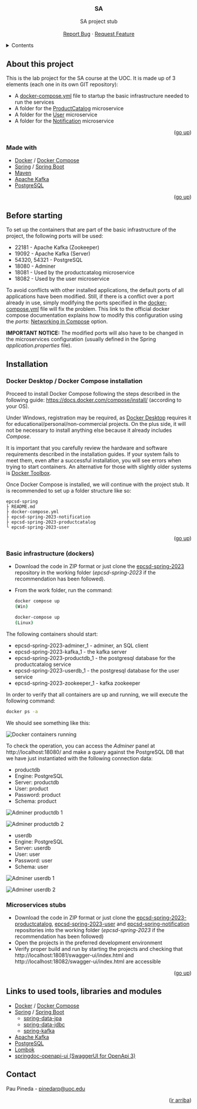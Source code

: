 <div id="top"></div>
<!--
*** Made using the Best-README-Template
*** https://github.com/othneildrew/Best-README-Template/blob/master/README.md
-->


<!-- PROJECT LOGO -->
<br />
<div align="center">
  <h3 align="center">SA</h3>

  <p align="center">
    SA project stub
    <br />
    <br />
    <a href="https://github.com/ppinedar/epcsd-spring-2023/issues">Report Bug</a>
    ·
    <a href="https://github.com/ppinedar/epcsd-spring-2023/issues">Request Feature</a>
  </p>
</div>



<!-- TABLE OF CONTENTS -->
<details>
  <summary>Contents</summary>
  <ol>
    <li>
      <a href="#about-this-project">About this project</a>
      <ul>
        <li><a href="#made-with">Made with</a></li>
      </ul>
    </li>
    <li>
      <a href="#before-starting">Before starting</a>
    </li>
    <li>
      <a href="#installation">Tnstallation</a>
      <ul>
        <li><a href="#docker-desktop--docker-compose-installation">Docker Desktop / Docker Compose installation</a></li>
        <li><a href="#basic-infrastructure-dockers">Basic infrastructure (dockers)</a></li>
        <li><a href="#microservices-stubs">Microservices stubs</a></li>
      </ul>
    </li>
    <li><a href="#links-to-tools-libraries-and-used-modules">Links to tools, libraries and used modules</a></li>
    <li><a href="#contact">Contact</a></li>
  </ol>
</details>

<!-- About this project -->
## About this project

This is the lab project for the SA course at the UOC. It is made up of 3 elements (each one in its own GIT repository):

* A <a href="https://github.com/ppinedar/epcsd-spring-2023/blob/main/docker-compose.yml">docker-compose.yml</a> file to startup the basic infrastructure needed to run the services
* A folder for the <a href="https://github.com/ppinedar/epcsd-spring-2023-productcatalog">ProductCatalog</a> microservice
* A folder for the <a href="https://github.com/ppinedar/epcsd-spring-2023-user">User</a> microservice
* A folder for the <a href="https://github.com/ppinedar/epcsd-spring-2023-notification">Notification</a> microservice

<p align="right">(<a href="#top">go up</a>)</p>


### Made with

* [Docker](https://www.docker.com/) / [Docker Compose](https://github.com/docker/compose)
* [Spring](https://spring.io/) / [Spring Boot](https://spring.io/projects/spring-boot)
* [Maven](https://maven.apache.org/)
* [Apache Kafka](https://kafka.apache.org/)
* [PostgreSQL](https://www.postgresql.org/)

<p align="right">(<a href="#top">go up</a>)</p>


## Before starting

To set up the containers that are part of the basic infrastructure of the project, the following ports will be used:

* 22181 - Apache Kafka (Zookeeper)
* 19092 - Apache Kafka (Server)
* 54320, 54321 - PostgreSQL
* 18080 - Adminer
* 18081 - Used by the productcatalog microservice
* 18082 - Used by the user microservice

To avoid conflicts with other installed applications, the default ports of all applications have been modified. Still, if there is a conflict over a port already in use, simply modifying the ports specified in the [docker-compose.yml](https://github.com/ppinedar/epcsd-spring/blob/main/docker-compose.yml) file will fix the problem. This link to the official docker compose documentation explains how to modify this configuration using the _ports_: [Networking in Compose](https://docs.docker.com/compose/networking/) option.

__IMPORTANT NOTICE:__ The modified ports will also have to be changed in the microservices configuration (usually defined in the Spring _application.properties_ file).


## Installation

### Docker Desktop / Docker Compose installation

Proceed to install Docker Compose following the steps described in the following guide: https://docs.docker.com/compose/install/ (according to your OS).

Under Windows, registration may be required, as <a href="https://docs.docker.com/desktop/windows/install/">Docker Desktop</a>  requires it for educational/personal/non-commercial projects. On the plus side, it will not be necessary to install anything else because it already includes _Compose_.

It is important that you carefully review the hardware and software requirements described in the installation guides. If your system fails to meet them, even after a successful installation, you will see errors when trying to start containers. An alternative for those with slightly older systems is <a href="https://www.how2shout.com/how-to/how-to-install-docker-toolbox-using-chocolatey-choco-on-windows-10.html">Docker Toolbox</a>.

Once Docker Compose is installed, we will continue with the project stub. It is recommended to set up a folder structure like so:

```
epcsd-spring
├ README.md
├ docker-compose.yml
├ epcsd-spring-2023-notification
├ epcsd-spring-2023-productcatalog
└ epcsd-spring-2023-user
```

<p align="right">(<a href="#top">go up</a>)</p>


### Basic infrastructure (dockers)

* Download the code in ZIP format or just clone the <a href="https://github.com/ppinedar/epcsd-spring-2023">epcsd-spring-2023</a> repository in the working folder (_epcsd-spring-2023_ if the recommendation has been followed).

* From the work folder, run the command:

  ```sh
  docker compose up
  (Win)
  ```
  ```sh
  docker-compose up
  (Linux)
  ```
  
The following containers should start:

* epcsd-spring-2023-adminer_1 - adminer, an SQL client
* epcsd-spring-2023-kafka_1 - the kafka server
* epcsd-spring-2023-productdb_1 - the postgresql database for the productcatalog service
* epcsd-spring-2023-userdb_1 - the postgresql database for the user service
* epcsd-spring-2023-zookeeper_1 - kafka zookeeper

In order to verify that all containers are up and running, we will execute the following command:

  ```sh
  docker ps -a
  ```
  
We should see something like this:

![Docker containers running](https://github.com/ppinedar/epcsd-spring-2023/blob/main/docker__containers_running.PNG)

To check the operation, you can access the _Adminer_ panel at http://localhost:18080/ and make a query against the PostgreSQL DB that we have just instantiated with the following connection data:

* productdb
* Engine: PostgreSQL
* Server: productdb
* User: product
* Password: product
* Schema: product

![Adminer productdb 1](https://github.com/ppinedar/epcsd-spring-2023/blob/main/adminer1.PNG)

![Adminer productdb 2](https://github.com/ppinedar/epcsd-spring-2023/blob/main/adminer1_1.PNG)

* userdb
* Engine: PostgreSQL
* Server: userdb
* User: user
* Password: user
* Schema: user

![Adminer userdb 1](https://github.com/ppinedar/epcsd-spring-2023/blob/main/adminer2.PNG)

![Adminer userdb 2](https://github.com/ppinedar/epcsd-spring-2023/blob/main/adminer2_1.PNG)


### Microservices stubs

* Download the code in ZIP format or just clone the <a href="https://github.com/ppinedar/epcsd-spring-2023-productcatalog">epcsd-spring-2023-productcatalog</a>, <a href="https://github.com/ppinedar/epcsd-spring-2023-user">epcsd-spring-2023-user</a> and <a href="https://github.com/ppinedar/epcsd-spring-notification">epcsd-spring-notification</a> repositories into the working folder (_epcsd-spring-2023_ if the recommendation has been followed)
* Open the projects in the preferred development environment
* Verify proper build and run by starting the projects and checking that http://localhost:18081/swagger-ui/index.html and http://localhost:18082/swagger-ui/index.html are accessible

<p align="right">(<a href="#top">go up</a>)</p>


## Links to used tools, libraries and modules

* [Docker](https://www.docker.com/) / [Docker Compose](https://github.com/docker/compose)
* [Spring](https://spring.io/) / [Spring Boot](https://spring.io/projects/spring-boot)
  * [spring-data-jpa](https://spring.io/projects/spring-data-jpa)
  * [spring-data-jdbc](https://spring.io/projects/spring-data-jdbc)
  * [spring-kafka](https://spring.io/projects/spring-kafka)
* [Apache Kafka](https://kafka.apache.org/)
* [PostgreSQL](https://www.postgresql.org/)
* [Lombok](https://projectlombok.org/)
* [springdoc-openapi-ui (SwaggerUI for OpenApi 3)](https://github.com/springdoc/springdoc-openapi)


## Contact

Pau Pineda - pinedarp@uoc.edu

<p align="right">(<a href="#top">ir arriba</a>)</p>
